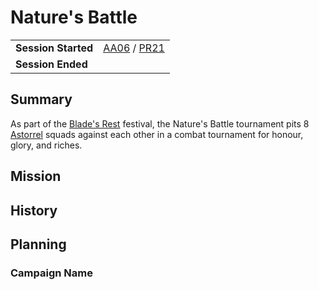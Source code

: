 # Nature's Battle

|||
| --- | --- |
| **Session Started** | [AA06](../sessions/AA06.md) / [PR21](../sessions/PR21.md) | storyline.2
| **Session Ended** | |

## Summary

As part of the [Blade's Rest](../festivals/blades-rest.md) festival, the Nature's Battle tournament pits 8 [Astorrel](../organisations/astorrel/astorrel.md) squads against each other in a combat tournament for honour, glory, and riches.

## Mission

## History

## Planning

### Campaign Name
